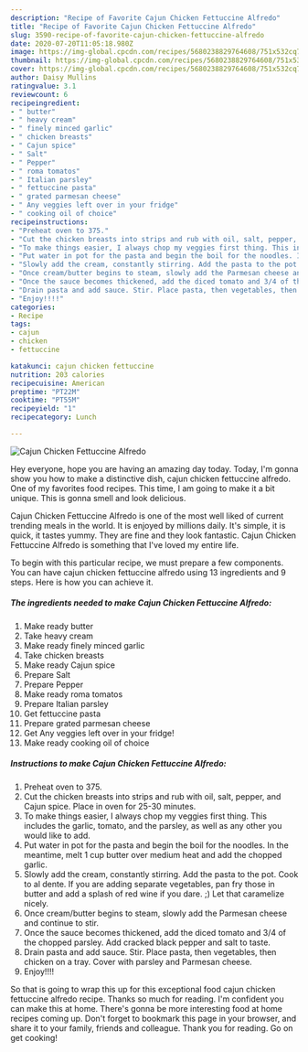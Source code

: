 ```yaml
---
description: "Recipe of Favorite Cajun Chicken Fettuccine Alfredo"
title: "Recipe of Favorite Cajun Chicken Fettuccine Alfredo"
slug: 3590-recipe-of-favorite-cajun-chicken-fettuccine-alfredo
date: 2020-07-20T11:05:18.980Z
image: https://img-global.cpcdn.com/recipes/5680238829764608/751x532cq70/cajun-chicken-fettuccine-alfredo-recipe-main-photo.jpg
thumbnail: https://img-global.cpcdn.com/recipes/5680238829764608/751x532cq70/cajun-chicken-fettuccine-alfredo-recipe-main-photo.jpg
cover: https://img-global.cpcdn.com/recipes/5680238829764608/751x532cq70/cajun-chicken-fettuccine-alfredo-recipe-main-photo.jpg
author: Daisy Mullins
ratingvalue: 3.1
reviewcount: 6
recipeingredient:
- " butter"
- " heavy cream"
- " finely minced garlic"
- " chicken breasts"
- " Cajun spice"
- " Salt"
- " Pepper"
- " roma tomatos"
- " Italian parsley"
- " fettuccine pasta"
- " grated parmesan cheese"
- " Any veggies left over in your fridge"
- " cooking oil of choice"
recipeinstructions:
- "Preheat oven to 375."
- "Cut the chicken breasts into strips and rub with oil, salt, pepper, and Cajun spice. Place in oven for 25-30 minutes."
- "To make things easier, I always chop my veggies first thing. This includes the garlic, tomato, and the parsley, as well as any other you would like to add."
- "Put water in pot for the pasta and begin the boil for the noodles. In the meantime, melt 1 cup butter over medium heat and add the chopped garlic."
- "Slowly add the cream, constantly stirring. Add the pasta to the pot. Cook to al dente. If you are adding separate vegetables, pan fry those in butter and add a splash of red wine if you dare. ;) Let that caramelize nicely."
- "Once cream/butter begins to steam, slowly add the Parmesan cheese and continue to stir."
- "Once the sauce becomes thickened, add the diced tomato and 3/4 of the chopped parsley. Add cracked black pepper and salt to taste."
- "Drain pasta and add sauce. Stir. Place pasta, then vegetables, then chicken on a tray. Cover with parsley and Parmesan cheese."
- "Enjoy!!!!"
categories:
- Recipe
tags:
- cajun
- chicken
- fettuccine

katakunci: cajun chicken fettuccine 
nutrition: 203 calories
recipecuisine: American
preptime: "PT22M"
cooktime: "PT55M"
recipeyield: "1"
recipecategory: Lunch

---
```



![Cajun Chicken Fettuccine Alfredo](https://img-global.cpcdn.com/recipes/5680238829764608/751x532cq70/cajun-chicken-fettuccine-alfredo-recipe-main-photo.jpg)

Hey everyone, hope you are having an amazing day today. Today, I'm gonna show you how to make a distinctive dish, cajun chicken fettuccine alfredo. One of my favorites food recipes. This time, I am going to make it a bit unique. This is gonna smell and look delicious.



Cajun Chicken Fettuccine Alfredo is one of the most well liked of current trending meals in the world. It is enjoyed by millions daily. It's simple, it is quick, it tastes yummy. They are fine and they look fantastic. Cajun Chicken Fettuccine Alfredo is something that I've loved my entire life.


To begin with this particular recipe, we must prepare a few components. You can have cajun chicken fettuccine alfredo using 13 ingredients and 9 steps. Here is how you can achieve it.

<!--inarticleads1-->

##### The ingredients needed to make Cajun Chicken Fettuccine Alfredo:

1. Make ready  butter
1. Take  heavy cream
1. Make ready  finely minced garlic
1. Take  chicken breasts
1. Make ready  Cajun spice
1. Prepare  Salt
1. Prepare  Pepper
1. Make ready  roma tomatos
1. Prepare  Italian parsley
1. Get  fettuccine pasta
1. Prepare  grated parmesan cheese
1. Get  Any veggies left over in your fridge!
1. Make ready  cooking oil of choice




<!--inarticleads2-->

##### Instructions to make Cajun Chicken Fettuccine Alfredo:

1. Preheat oven to 375.
1. Cut the chicken breasts into strips and rub with oil, salt, pepper, and Cajun spice. Place in oven for 25-30 minutes.
1. To make things easier, I always chop my veggies first thing. This includes the garlic, tomato, and the parsley, as well as any other you would like to add.
1. Put water in pot for the pasta and begin the boil for the noodles. In the meantime, melt 1 cup butter over medium heat and add the chopped garlic.
1. Slowly add the cream, constantly stirring. Add the pasta to the pot. Cook to al dente. If you are adding separate vegetables, pan fry those in butter and add a splash of red wine if you dare. ;) Let that caramelize nicely.
1. Once cream/butter begins to steam, slowly add the Parmesan cheese and continue to stir.
1. Once the sauce becomes thickened, add the diced tomato and 3/4 of the chopped parsley. Add cracked black pepper and salt to taste.
1. Drain pasta and add sauce. Stir. Place pasta, then vegetables, then chicken on a tray. Cover with parsley and Parmesan cheese.
1. Enjoy!!!!




So that is going to wrap this up for this exceptional food cajun chicken fettuccine alfredo recipe. Thanks so much for reading. I'm confident you can make this at home. There's gonna be more interesting food at home recipes coming up. Don't forget to bookmark this page in your browser, and share it to your family, friends and colleague. Thank you for reading. Go on get cooking!

